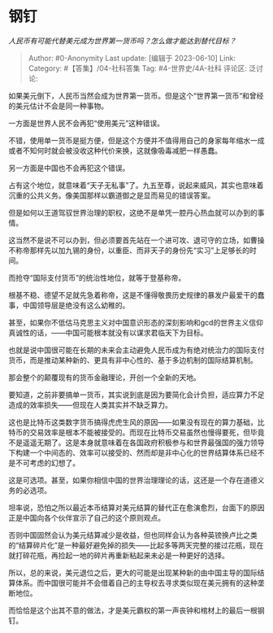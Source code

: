 # 钢钉
*人民币有可能代替美元成为世界第一货币吗？怎么做才能达到替代目标？*

> Author: #0-Anonymity
> Last update: [编辑于 2023-06-10]
> Link:
> Category: #【答集】/04-社科答集 
> Tag: #4-世界史/4A-社科
> 评论区:
> 泛讨论:

如果美元倒下，人民币当然会成为世界第一货币。但是这个“世界第一货币“和曾经的美元估计不会是同一种事物。

一方面是世界人民不会再犯“使用美元”这种错误。

不错，使用单一货币是挺方便，但是这个方便并不值得用自己的身家每年缩水一成或者不知何时就会被没收这种代价来换，这就像吸毒减肥一样愚蠢。

另一方面是中国也不会再犯这个错误。

占有这个地位，就意味着“天子无私事”了。九五至尊，说起来威风，其实也意味着沉重的公共义务。像美国那样以霸道御之是显而易见的错误答案。

但是如何以王道驾驭世界治理的职权，这绝不是单凭一腔丹心热血就可以办到的事情。

这当然不是说不可以办到，但必须要首先站在一个进可攻、退可守的立场，如曹操不称帝那样先以加九锡的身份，以重臣、而非天子的身份先“实习”上足够长的时间。

而抢夺“国际支付货币”的统治性地位，就等于登基称帝。

根基不稳、德望不足就先急着称帝，这是不懂得敬畏历史规律的暴发户最爱干的蠢事，中国领导层是绝没有这么幼稚的。

甚至，如果你不低估马克思主义对中国意识形态的深刻影响和gcd的世界主义信仰真诚性的话，——中国可能根本就没有以谋求君临天下为目标。

也就是说中国很可能在长期的未来会主动避免人民币成为有绝对统治力的国际支付货币，而是推动某种新的、更具有非中心性的、基于多边机制的国际结算机制。

那会整个的颠覆现有的货币金融理论，开创一个全新的天地。

要知道，之前非要搞单一货币，其实说到底是因为要简化会计负担，适应算力不足造成的效率损失——但现在人类其实并不缺乏算力。

这也是比特币这类数字货币搞得虎虎生风的原因——如果没有现在的算力基础，比特币的交易效率是根本不能被接受的。而现在比特币交易虽然也慢得要死，但毕竟不是遥遥无期了。这是本身就意味着在各国政府积极参与和世界最强国的强力领导下构建一个中间态的、效率可以接受的、然而却是非中心化的世界结算体系已经不是不可考虑的幻想了。

这是可选项。甚至，如果你相信中国的世界治理理论的话，这还是一个存在道德义务的必选项。

坦率说，恐怕之所以最近本币结算对美元结算的替代正在愈演愈烈，台面下的原因正是中国向各个伙伴宣示了自己的这个原则观点。

否则中国固然会认为美元结算减少是收益，但也同样会认为各种英镑换卢比之类的“结算碎片化”是一种最好避免掉的损失——比起多等两天完整的接过花瓶，现在就打碎花瓶，再捡起一地的碎片再重新粘起来未必是一种更好的选择。

所以，总的来说，美元退位之后，更大的可能是出现某种新的由中国主导的国际结算体系。而中国很可能并不会借着自己的主导权去寻求类似现在美元拥有的这种垄断地位。

而恰恰是这个出其不意的做法，才是美元霸权的第一声丧钟和棺材上的最后一根钢钉。
